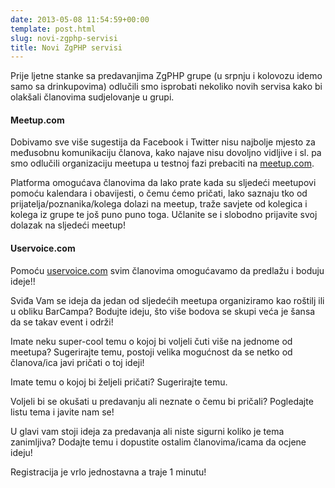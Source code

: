 ```yaml
---
date: 2013-05-08 11:54:59+00:00
template: post.html
slug: novi-zgphp-servisi
title: Novi ZgPHP servisi
---
```


Prije ljetne stanke sa predavanjima ZgPHP grupe (u srpnju i kolovozu idemo samo
sa drinkupovima) odlučili smo isprobati nekoliko novih servisa kako bi olakšali
članovima sudjelovanje u grupi.

#### Meetup.com

Dobivamo sve više sugestija da Facebook i Twitter nisu najbolje mjesto za
međusobnu komunikaciju članova, kako najave nisu dovoljno vidljive i sl. pa smo
odlučili organizaciju meetupa u testnoj fazi prebaciti na [meetup.com][meetup].

Platforma omogućava članovima da lako prate kada su sljedeći meetupovi pomoću
kalendara i obavijesti, o čemu ćemo pričati, lako saznaju tko od
prijatelja/poznanika/kolega dolazi na meetup, traže savjete od kolegica i kolega
iz grupe te još puno puno toga. Učlanite se i slobodno prijavite svoj dolazak na
sljedeći meetup!

#### Uservoice.com

Pomoću [uservoice.com][uservoice] svim članovima omogućavamo da predlažu i
boduju ideje!!

Sviđa Vam se ideja da jedan od sljedećih meetupa organiziramo kao roštilj ili u
obliku BarCampa? Bodujte ideju, što više bodova se skupi veća je šansa da se
takav event i održi!

Imate neku super-cool temu o kojoj bi voljeli čuti više na jednome od meetupa?
Sugerirajte temu, postoji velika mogućnost da se netko od članova/ica javi
pričati o toj ideji!

Imate temu o kojoj bi željeli pričati? Sugerirajte temu.

Voljeli bi se okušati u predavanju ali neznate o čemu bi pričali? Pogledajte
listu tema i javite nam se!

U glavi vam stoji ideja za predavanja ali niste sigurni koliko je tema
zanimljiva? Dodajte temu i dopustite ostalim članovima/icama da ocjene ideju!

Registracija je vrlo jednostavna a traje 1 minutu!

[meetup]: http://www.meetup.com/ZgPHP-meetup/
[uservoice]: http://zgphp.uservoice.com/forums/205624-general/filters/top